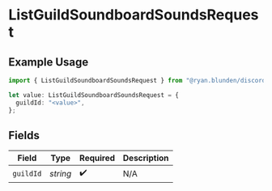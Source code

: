 # ListGuildSoundboardSoundsRequest

## Example Usage

```typescript
import { ListGuildSoundboardSoundsRequest } from "@ryan.blunden/discord-sdk/models/operations";

let value: ListGuildSoundboardSoundsRequest = {
  guildId: "<value>",
};
```

## Fields

| Field              | Type               | Required           | Description        |
| ------------------ | ------------------ | ------------------ | ------------------ |
| `guildId`          | *string*           | :heavy_check_mark: | N/A                |